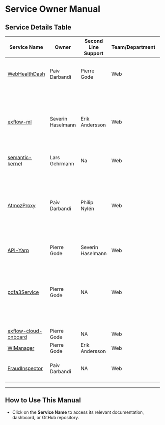 # Service Owner Manual

## Service Details Table

| **Service Name** | **Owner**      | **Second Line Support** | **Team/Department** | **Contact Info**        | **Service Description**                          | **Dependencies**          | **Last Updated**    | **Additional Notes**                   |
|-------------------|----------------|-------------------------|----------------------|-------------------------|--------------------------------------------------|---------------------------|---------------------|-----------------------------------------|
| [WebHealthDash](https://github.com/suscloudservices/WebHealthDash) | Paiv Darbandi       | Pierre Gode             | Web             | paiv.darbandi@signupsoftware.com / pierre.gode@signupsoftware.com    | Service for checking health of our internal services | semantic-kernel, blob storage (health.json)        | 2024-12-19          | cache refresh nightly at 12 AM               |
| [exflow-ml](https://github.com/suscloudservices/exflow-ml)    | Severin Haselmann     | Erik Andersson  | Web            | severin.haselmann@signupsoftware.com / erik.andersson@signupsoftware.com  | The Exflow Machine Learning API plays a crucial role in the project, focusing on the machine learning aspect.  | NA         | 2024-12-18          | Na     |
| [semantic-kernel](https://github.com/suscloudservices/semantic-kernel)| Lars Gehrmann    | Na            | Web     | lars.gehrmann@signupsoftware.com  | AI chat bot                  | OpenAI   | 2024-12-10          | Na        |
| [AtmozProxy](https://github.com/suscloudservices/AtmozProxy) | Paiv Darbandi     | Philip Nylén            | Web             | paiv.darbandi@signupsoftware.com / philip.nylen@signupsoftware.com | AtmozProxy is a .NET-based API proxy service designed to facilitate communication with Atmoz and the Finance Operations API.                  | exflow-cloud-onboard-azm, F&O | 2024-12-11          | Na   |
| [API-Yarp](https://github.com/suscloudservices/API-Yarp) | Pierre Gode     | Severin Haselmann            | Web             | pierre.gode@signupsoftware.com / severin.haselmann@signupsoftware.com |NA                | NA | 2024-11-28          | Na   |
| [pdfa3Service](https://github.com/suscloudservices/pdfa3Service) | Pierre Gode     | NA           | Web             | pierre.gode@signupsoftware.com  |The PDF/A-3 Extraction Service is an API-based utility that allows users to extract embedded files from PDF/A-3 documents.                | NA | 2024-11-27          | Na   |
| [exflow-cloud-onboard](https://github.com/suscloudservices/exflow-cloud-onboard) | Pierre Gode     | NA           | Web             | pierre.gode@signupsoftware.com  |NA                | NA | 2024-10-10          | Na   |
| [WIManager](https://github.com/suscloudservices/WIManager) | Pierre Gode     | Erik Andersson         | Web             | pierre.gode@signupsoftware.com / erik.andersson@signupsoftware.com |NA                | NA | 2024-9-3          | Na   |
| [FraudInspector](https://github.com/suscloudservices/FraudInspector) | Paiv Darbandi     | NA        | Web             | paiv.darbandi@signupsoftware.com | Serivce that checks the fraud score of invoices               | NA | 2024-10-14          | Currently waiting for use case    |

---

## How to Use This Manual

- Click on the **Service Name** to access its relevant documentation, dashboard, or GitHub repository.
